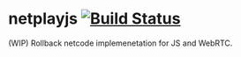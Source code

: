 # netplayjs [![Build Status](https://travis-ci.org/rameshvarun/netplayjs.svg?branch=master)](https://travis-ci.org/rameshvarun/netplayjs)
(WIP) Rollback netcode implemenetation for JS and WebRTC.
